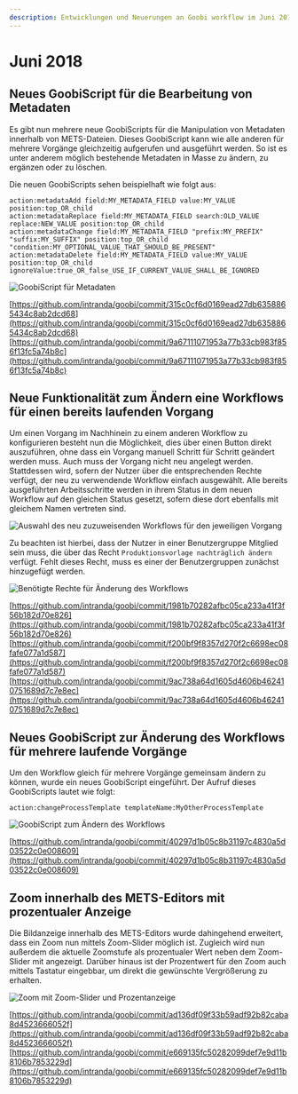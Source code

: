 ```yaml
---
description: Entwicklungen und Neuerungen an Goobi workflow im Juni 2018
---
```


# Juni 2018

## Neues GoobiScript für die Bearbeitung von Metadaten

Es gibt nun mehrere neue GoobiScripts für die Manipulation von Metadaten innerhalb von METS-Dateien. Dieses GoobiScript kann wie alle anderen für mehrere Vorgänge gleichzeitig aufgerufen und ausgeführt werden. So ist es unter anderem möglich bestehende Metadaten in Masse zu ändern, zu ergänzen oder zu löschen.

Die neuen GoobiScripts sehen beispielhaft wie folgt aus:

```
action:metadataAdd field:MY_METADATA_FIELD value:MY_VALUE position:top_OR_child
action:metadataReplace field:MY_METADATA_FIELD search:OLD_VALUE replace:NEW_VALUE position:top_OR_child
action:metadataChange field:MY_METADATA_FIELD "prefix:MY_PREFIX" "suffix:MY_SUFFIX" position:top_OR_child "condition:MY_OPTIONAL_VALUE_THAT_SHOULD_BE_PRESENT"
action:metadataDelete field:MY_METADATA_FIELD value:MY_VALUE position:top_OR_child ignoreValue:true_OR_false_USE_IF_CURRENT_VALUE_SHALL_BE_IGNORED
```

![GoobiScript für Metadaten](../.gitbook/assets/1806\_goobiscript\_metadaten\_de.png)

[https://github.com/intranda/goobi/commit/315c0cf6d0169ead27db6358865434c8ab2dcd68](https://github.com/intranda/goobi/commit/315c0cf6d0169ead27db6358865434c8ab2dcd68) [https://github.com/intranda/goobi/commit/9a67111071953a77b33cb983f856f13fc5a74b8c](https://github.com/intranda/goobi/commit/9a67111071953a77b33cb983f856f13fc5a74b8c)

## Neue Funktionalität zum Ändern eine Workflows für einen bereits laufenden Vorgang

Um einen Vorgang im Nachhinein zu einem anderen Workflow zu konfigurieren besteht nun die Möglichkeit, dies über einen Button direkt auszuführen, ohne dass ein Vorgang manuell Schritt für Schritt geändert werden muss. Auch muss der Vorgang nicht neu angelegt werden. Stattdessen wird, sofern der Nutzer über die entsprechenden Rechte verfügt, der neu zu verwendende Workflow einfach ausgewählt. Alle bereits ausgeführten Arbeitsschritte werden in ihrem Status in dem neuen Workflow auf den gleichen Status gesetzt, sofern diese dort ebenfalls mit gleichem Namen vertreten sind.

![Auswahl des neu zuzuweisenden Workflows für den jeweiligen Vorgang](../.gitbook/assets/1806\_changeworkflow\_de.png)

Zu beachten ist hierbei, dass der Nutzer in einer Benutzergruppe Mitglied sein muss, die über das Recht `Produktionsvorlage nachträglich ändern` verfügt. Fehlt dieses Recht, muss es einer der Benutzergruppen zunächst hinzugefügt werden.

![Benötigte Rechte für Änderung des Workflows](../.gitbook/assets/1806\_changeworkflow\_right\_de.png)

[https://github.com/intranda/goobi/commit/1981b70282afbc05ca233a41f3f56b182d70e826](https://github.com/intranda/goobi/commit/1981b70282afbc05ca233a41f3f56b182d70e826) [https://github.com/intranda/goobi/commit/f200bf9f8357d270f2c6698ec08fafe077a1d587](https://github.com/intranda/goobi/commit/f200bf9f8357d270f2c6698ec08fafe077a1d587) [https://github.com/intranda/goobi/commit/9ac738a64d1605d4606b462410751689d7c7e8ec](https://github.com/intranda/goobi/commit/9ac738a64d1605d4606b462410751689d7c7e8ec)

## Neues GoobiScript zur Änderung des Workflows für mehrere laufende Vorgänge

Um den Workflow gleich für mehrere Vorgänge gemeinsam ändern zu können, wurde ein neues GoobiScript eingeführt. Der Aufruf dieses GoobiScripts lautet wie folgt:

```
action:changeProcessTemplate templateName:MyOtherProcessTemplate
```

![GoobiScript zum Ändern des Workflows](../.gitbook/assets/1806\_changeworkflow\_goobiscript\_de.png)

[https://github.com/intranda/goobi/commit/40297d1b05c8b31197c4830a5d03522c0e008609](https://github.com/intranda/goobi/commit/40297d1b05c8b31197c4830a5d03522c0e008609)

## Zoom innerhalb des METS-Editors mit prozentualer Anzeige

Die Bildanzeige innerhalb des METS-Editors wurde dahingehend erweitert, dass ein Zoom nun mittels Zoom-Slider möglich ist. Zugleich wird nun außerdem die aktuelle Zoomstufe als prozentualer Wert neben dem Zoom-Slider mit angezeigt. Darüber hinaus ist der Prozentwert für den Zoom auch mittels Tastatur eingebbar, um direkt die gewünschte Vergrößerung zu erhalten.

![Zoom mit Zoom-Slider und Prozentanzeige](../.gitbook/assets/1806\_mets\_zoom\_de.png)

[https://github.com/intranda/goobi/commit/ad136df09f33b59adf92b82caba8d4523666052f](https://github.com/intranda/goobi/commit/ad136df09f33b59adf92b82caba8d4523666052f) [https://github.com/intranda/goobi/commit/e669135fc50282099def7e9d11b8106b7853229d](https://github.com/intranda/goobi/commit/e669135fc50282099def7e9d11b8106b7853229d)
